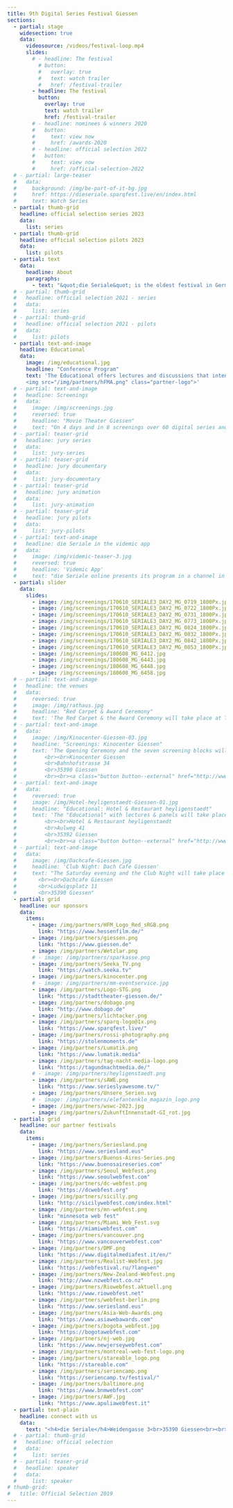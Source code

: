 ```yaml
---
title: 9th Digital Series Festival Giessen 
sections:
  - partial: stage
    widesection: true
    data:
      videosource: /videos/festival-loop.mp4
      slides:
        # - headline: The festival
          # button:
          #   overlay: true
          #   text: watch trailer
          #   href: /festival-trailer
        - headline: The festival
          button:
            overlay: true
            text: watch trailer
            href: /festival-trailer
        # - headline: nominees & winners 2020
        #   button:
        #     text: view now
        #     href: /awards-2020
        # - headline: official selection 2022
        #   button:
        #     text: view now
        #     href: /official-selection-2022
  # - partial: large-teaser
  #   data:
  #     background: /img/be-part-of-it-bg.jpg
  #     href: https://dieseriale.sparqfest.live/en/index.html
  #     text: Watch Series
  - partial: thumb-grid
    headline: official selection series 2023
    data:
      list: series
  - partial: thumb-grid
    headline: official selection pilots 2023
    data:
      list: pilots
  - partial: text
    data:
      headline: About
      paragraphs:
        - text: "&quot;die Seriale&quot; is the oldest festival in Germany for digital series. The festival is dedicated to audience, creators, students and all series fans. The Official Selection with over 50 series and pilots from 18 countries is presented in the movie theatre, open air and on demand. The supporting program offers a conference with lectures and panel discussions."
  # - partial: thumb-grid
  #   headline: official selection 2021 - series
  #   data:
  #     list: series
  # - partial: thumb-grid
  #   headline: official selection 2021 - pilots
  #   data:
  #     list: pilots
  - partial: text-and-image
    headline: Educational
    data:
      image: /img/educational.jpg
      headline: "Conference Program"
      text: 'The Educational offers lectures and discussions that intend to bring together film and media scholars with creators. How did the web series world develop in the past two decades? Where are we standing now and what is changing? What are the differences in the dramaturgical structure between short and long form series? What are the up-and-coming ideas and formats? And how do we look at short form digital series from a film- and media-theoretical perspective? The Educational is a cooperation with the "Hessen Film & Media Academy", the network of 13 Hessian universities.
      <img src="/img/partners/hFMA.png" class="partner-logo">'
  # - partial: text-and-image
  #   headline: Screenings
  #   data:
  #     image: /img/screenings.jpg
  #     reversed: true
  #     headline: "Movie Theater Giessen"
  #     text: "On 4 days and in 8 screenings over 60 digital series and pilot episodes will be screened. We'll start with an open-air screening in Wetzlar with focus on Hessian series, all other 7 screenings will take place in Kinocenter Giessen. Series from 18 countries offer a versatile program. Numerous series creators will be present and give insights into the production of their series."
  # - partial: teaser-grid
  #   headline: jury series
  #   data:
  #     list: jury-series
  # - partial: teaser-grid
  #   headline: jury documentary
  #   data:
  #     list: jury-documentary
  # - partial: teaser-grid
  #   headline: jury animation
  #   data:
  #     list: jury-animation
  # - partial: teaser-grid
  #   headline: jury pilots
  #   data:
  #     list: jury-pilots
  # - partial: text-and-image
  #   headline: die Seriale in the videmic app
  #   data:
  #     image: /img/videmic-teaser-3.jpg
  #     reversed: true
  #     headline: 'Videmic App'
  #     text: "die Seriale online presents its program in a channel in the videmic app. The channel offers information about die Seriale, Seriale Pro and Seriale Edu. You can download trailers of digital series and watch them everywhere. A favorites list allows you to plan your visit of the online festival.<br><br>From June 3 to 8, 2020, you can watch episodes of the selected digital series of die Seriale and live recordings of the keynotes, the panels of Seriale Educational, the red carpet event and the award ceremony in the videmic app for free. <br><br><a target=\"_blank\" class=\"button button--external\" href=\"https://videmic.de/app\">Get the Videmic App</a>"
  - partial: slider
    data:
      slides:
        - image: /img/screenings/170610_SERIALE3_DAY2_MG_0719_1800Px.jpg
        - image: /img/screenings/170610_SERIALE3_DAY2_MG_0722_1800Px.jpg
        - image: /img/screenings/170610_SERIALE3_DAY2_MG_0731_1800Px.jpg
        - image: /img/screenings/170610_SERIALE3_DAY2_MG_0773_1800Px.jpg
        - image: /img/screenings/170610_SERIALE3_DAY2_MG_0824_1800Px.jpg
        - image: /img/screenings/170610_SERIALE3_DAY2_MG_0832_1800Px.jpg
        - image: /img/screenings/170610_SERIALE3_DAY2_MG_0842_1800Px.jpg
        - image: /img/screenings/170610_SERIALE3_DAY2_MG_0853_1800Px.jpg
        - image: /img/screenings/180608_MG_6412.jpg
        - image: /img/screenings/180608_MG_6443.jpg
        - image: /img/screenings/180608_MG_6448.jpg
        - image: /img/screenings/180608_MG_6458.jpg
  # - partial: text-and-image
  #   headline: the venues
  #   data:
  #     reversed: true
  #     image: /img/rathaus.jpg
  #     headline: "Red Carpet & Award Ceremony"
  #     text: 'The Red Carpet & the Award Ceremony will take place at Townhall Giessen on Sunday.<br><br> Rathaus Giessen / Townhall Giessen<br> Berliner Platz 1<br> 35390 Giessen'
  # - partial: text-and-image
  #   data:
  #     image: /img/Kinocenter-Giessen-03.jpg
  #     headline: "Screenings: Kinocenter Giessen"
  #     text: 'The Opening Ceremony and the seven screening blocks will take place in the centrally located movie theater Kinocenter Giessen.
  #         <br><br>Kinocenter Giessen
  #         <br>Bahnhofstrasse 34
  #         <br>35390 Giessen
  #         <br><br><a class="button button--external" href="http://www.kinopolis.de/gi" target="_blank">www.kinopolis.de/gi</a>'
  # - partial: text-and-image
  #   data:
  #     reversed: true
  #     image: /img/Hotel-heyligenstaedt-Giessen-01.jpg
  #     headline: "Educational: Hotel & Restaurant heyligenstaedt"
  #     text: 'The "Educational" with lectures & panels will take place here. The events are free and open for everyone. 
  #         <br><br>Hotel & Restaurant heyligenstaedt
  #         <br>Aulweg 41
  #         <br>35392 Giessen
  #         <br><br><a class="button button--external" href="http://www.restaurant-heyligenstaedt.de" target="_blank">www.restaurant-heyligenstaedt.de</a>'
  # - partial: text-and-image
  #   data:
  #     image: /img/Dachcafe-Giessen.jpg
  #     headline: 'Club Night: Dach Cafe Giessen'
  #     text: "The Saturday evening and the Club Night will take place at the Dach Cafe, above the roofs of Giessen.
  #       <br><br>Dachcafe Giessen
  #       <br>Ludwigsplatz 11
  #       <br>35390 Giessen"
  - partial: grid
    headline: our sponsors
    data:
      items:
        - image: /img/partners/HFM_Logo_Red_sRGB.png
          link: "https://www.hessenfilm.de/"
        - image: /img/partners/giessen.png
          link: "https://www.giessen.de"
        - image: /img/partners/Wetzlar.png
        # - image: /img/partners/sparkasse.png
        - image: /img/partners/Seeka_TV.png
          link: "https://watch.seeka.tv"
        - image: /img/partners/kinocenter.png
        # - image: /img/partners/mm-eventservice.jpg
        - image: /img/partners/Logo-STG.png
          link: "https://stadttheater-giessen.de/"
        - image: /img/partners/dobago.png
          link: "http://www.dobago.de"
        - image: /img/partners/lichtacker.png
        - image: /img/partners/sparq-logo@1x.png
          link: "https://www.sparqfest.live/"
        - image: /img/partners/rossi-photography.png
          link: "https://stolenmoments.de"
        - image: /img/partners/Lumatik.png
          link: "https://www.lumatik.media"
        - image: /img/partners/tag-nacht-media-logo.png
          link: "https://tagundnachtmedia.de/"
        # - image: /img/partners/heyligenstaedt.png
        - image: /img/partners/sAWE.png
          link: "https://www.serieslyawesome.tv/"
        - image: /img/partners/Unsere_Serien.svg
        # - image: /img/partners/elefantenklo_magazin_logo.png
        - image: /img/partners/wswc-2023.jpg
        - image: /img/partners/ZukunftInnenstadt-GI_rot.jpg
  - partial: grid
    headline: our partner festivals
    data:
      items:
        - image: /img/partners/Seriesland.png
          link: "https://www.seriesland.eus"
        - image: /img/partners/Buenos-Aires-Series.png
          link: "https://www.buenosaireseries.com"
        - image: /img/partners/Seoul_Webfest.png
          link: "https://www.seoulwebfest.com"
        - image: /img/partners/dc-webfest.png
          link: "https://dcwebfest.org"
        - image: /img/partners/sicilly.png
          link: "http://sicilywebfest.com/index.html"
        - image: /img/partners/mn-webfest.png
          link: "minnesota web fest"
        - image: /img/partners/Miami_Web_Fest.svg
          link: "https://miamiwebfest.com"
        - image: /img/partners/vancouver.png
          link: "https://www.vancouverwebfest.com"
        - image: /img/partners/DMF.png
          link: "https://www.digitalmediafest.it/en/"
        - image: /img/partners/Realist-Webfest.jpg
          link: "https://webfestival.ru/?lang=en"
        - image: /img/partners/New-Zealand-Webfest.png
          link: "http://www.nzwebfest.co.nz"
        - image: /img/partners/Riowebfest.aktuell.png
          link: "https://www.riowebfest.net"
        - image: /img/partners/webfest-berlin.png
          link: "https://www.seriesland.eus"
        - image: /img/partners/Asia-Web-Awards.png
          link: "https://www.asiawebawards.com"
        - image: /img/partners/bogota_webfest.jpg
          link: "https://bogotawebfest.com"
        - image: /img/partners/nj-web.jpg
          link: "https://www.newjerseywebfest.com"
        - image: /img/partners/montreal-web-fest-logo.png
        - image: /img/partners/stareable_logo.png
          link: "https://stareable.com"
        - image: /img/partners/seriencamp.png
          link: "https://seriencamp.tv/festival/"
        - image: /img/partners/baltimore.png
          link: "https://www.bnmwebfest.com"
        - image: /img/partners/AWF.jpg
          link: "https://www.apuliawebfest.it"
  - partial: text-plain
    headline: connect with us
    data:
      text: "<h4>die Seriale</h4>Weidengasse 3<br>35390 Giessen<br><br>phone:   +49 641 97286 505<br>e-mail:    info@die-seriale.de"
  # - partial: thumb-grid
  #   headline: official selection
  #   data:
  #     list: series
  # - partial: teaser-grid
  #   headline: speaker
  #   data:
  #     list: speaker
# thumb-grid:
#   title: Official Selection 2019
---
```


